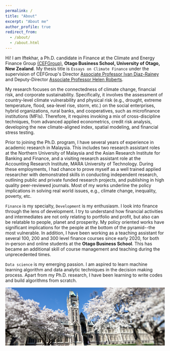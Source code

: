 ```yaml
---
permalink: /
title: "About"
excerpt: "About me"
author_profile: true
redirect_from: 
  - /about/
  - /about.html
---
```


Hi! I am Iftekhar, a Ph.D. candidate in Finance at the Climate and Energy Finance Group [(CEFGroup)](https://blogs.otago.ac.nz/cefg/), **Otago Business School, University of Otago, New Zealand**. My thesis title is `Essays on Climate Finance` under the supervision of CEFGroup's Director [Associate Professor Ivan Diaz-Rainey](https://www.otago.ac.nz/accountancyfinance/staff/otago032953.html) and Deputy-Director [Associate Professor Helen Roberts](https://www.otago.ac.nz/accountancyfinance/staff/helenroberts.html).

My research focuses on the connectedness of climate change, financial risk, and corporate sustainability. Specifically, it involves the assessment of country-level climate vulnerability and physical risk (e.g., drought, extreme temperature, flood, sea-level rise, storm, etc.) on the social enterprises, hybrid organizations, rural banks, and cooperatives, such as microfinance institutions (MFIs). Therefore, it requires invoking a mix of cross-discipline techniques, from advanced applied econometrics, credit risk analysis, developing the new climate-aligned index, spatial modeling, and financial stress testing.

Prior to joining the Ph.D. program, I have several years of experience in academic research in Malaysia. This includes two research assistant roles at the Northern University of Malaysia and the Asian Research Institute for Banking and Finance, and a visiting research assistant role at the Accounting Research Institute, MARA University of Technology. During these employments, I had chance to prove myself as a well trained applied researcher with demonstrated skills in conducting independent research, outlining public and private funded research projects, and publishing in high quality peer-reviewed journals. Most of my works underline the policy implications in solving real world issues, e.g., climate change, inequality, poverty, etc. 

`Finance` is my specialty, `Development` is my enthusiasm. I look into finance through the lens of development. I try to understand how financial activities and intermediates are not only relating to portfolio and profit, but also can be relatable to people, planet and prosperity. My policy oriented works have significant implications for the people at the bottom of the pyramid--the most vulnerable. In addition, I have been working as a teaching assistant for several 100, 200 and 300 level finance courses since early 2020, for both in-person and online students at the **Otago Business School**. This has became an additional skill of course management and teaching during the unprecedented times.

`Data science` is my emerging passion. I am aspired to learn machine learning algorithm and data analytic techniques in the decision making process. Apart from my Ph.D. research, I have been learning to write codes and build algorithms from scratch.

![](/images/otago_1.jpg)
